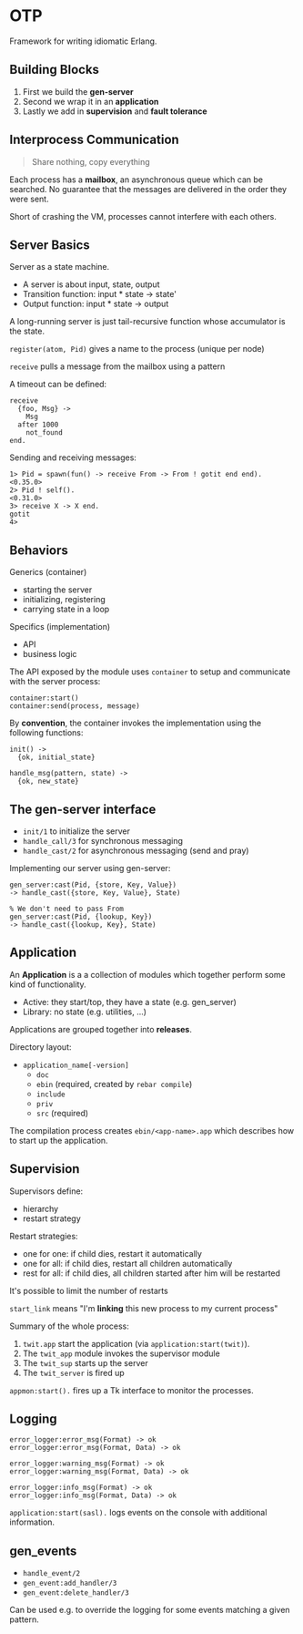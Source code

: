 # OTP

Framework for writing idiomatic Erlang.

## Building Blocks

1. First we build the **gen-server**
2. Second we wrap it in an **application**
3. Lastly we add in **supervision** and **fault tolerance**

## Interprocess Communication

> Share nothing, copy everything

Each process has a **mailbox**, an asynchronous queue which can be searched.
No guarantee that the messages are delivered in the order they were sent.

Short of crashing the VM, processes cannot interfere with each others.

## Server Basics

Server as a state machine.

* A server is about input, state, output
* Transition function: input * state -> state'
* Output function: input * state -> output

A long-running server is just tail-recursive function whose accumulator is the state.

`register(atom, Pid)` gives a name to the process (unique per node)

`receive` pulls a message from the mailbox using a pattern

A timeout can be defined:

    receive
      {foo, Msg} ->
        Msg
      after 1000
        not_found
    end.

Sending and receiving messages:

    1> Pid = spawn(fun() -> receive From -> From ! gotit end end).
    <0.35.0>
    2> Pid ! self().
    <0.31.0>
    3> receive X -> X end.
    gotit
    4>

## Behaviors

Generics (container)

* starting the server
* initializing, registering
* carrying state in a loop

Specifics (implementation)

* API
* business logic

The API exposed by the module uses `container` to setup and communicate with the server process:

    container:start()
    container:send(process, message)

By **convention**, the container invokes the implementation using the following functions:

    init() ->
      {ok, initial_state}

    handle_msg(pattern, state) ->
      {ok, new_state}

## The gen-server interface

* `init/1` to initialize the server
* `handle_call/3` for synchronous messaging
* `handle_cast/2` for asynchronous messaging (send and pray)

Implementing our server using gen-server:

    gen_server:cast(Pid, {store, Key, Value})
    -> handle_cast({store, Key, Value}, State)

    % We don't need to pass From
    gen_server:cast(Pid, {lookup, Key})
    -> handle_cast({lookup, Key}, State)

## Application

An **Application** is a a collection of modules which together perform some kind of functionality.

* Active: they start/top, they have a state (e.g. gen_server)
* Library: no state (e.g. utilities, ...)

Applications are grouped together into **releases**.

Directory layout:

* `application_name[-version]`
  * `doc`
  * `ebin` (required, created by `rebar compile`)
  * `include`
  * `priv`
  * `src` (required)


The compilation process creates `ebin/<app-name>.app` which describes how to start up the application.

## Supervision

Supervisors define:

* hierarchy
* restart strategy

Restart strategies:

* one for one: if child dies, restart it automatically
* one for all: if child dies, restart all children automatically
* rest for all: if child dies, all children started after him will be restarted

It's possible to limit the number of restarts

`start_link` means "I'm **linking** this new process to my current process"

Summary of the whole process:

1. `twit.app` start the application (via `application:start(twit)`).
2. The `twit_app` module invokes the supervisor module
3. The `twit_sup` starts up the server
4. The `twit_server` is fired up


`appmon:start().` fires up a Tk interface to monitor the processes.

## Logging

    error_logger:error_msg(Format) -> ok
    error_logger:error_msg(Format, Data) -> ok

    error_logger:warning_msg(Format) -> ok
    error_logger:warning_msg(Format, Data) -> ok

    error_logger:info_msg(Format) -> ok
    error_logger:info_msg(Format, Data) -> ok

`application:start(sasl).` logs events on the console with additional information.

## gen_events

* `handle_event/2`
* `gen_event:add_handler/3`
* `gen_event:delete_handler/3`

Can be used e.g. to override the logging for some events matching a given pattern.